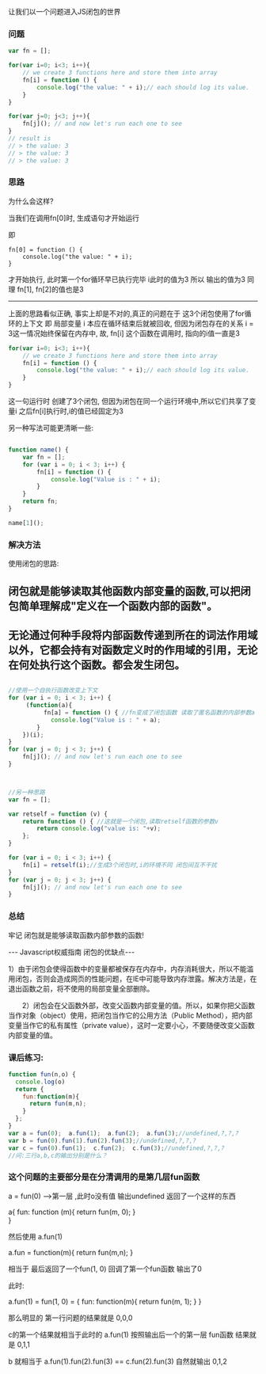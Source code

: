 让我们以一个问题进入JS闭包的世界

### 问题

```js
var fn = [];

for(var i=0; i<3; i++){
    // we create 3 functions here and store them into array
    fn[i] = function () {
        console.log("the value: " + i);// each should log its value.
    }
}

for(var j=0; j<3; j++){
    fn[j](); // and now let's run each one to see 
}
// result is 
// > the value: 3
// > the value: 3 
// > the value: 3

```

### 思路

为什么会这样?

当我们在调用fn[0]时, 生成语句才开始运行 

即 

    fn[0] = function () {
        console.log("the value: " + i);
    }

才开始执行, 此时第一个for循环早已执行完毕 i此时的值为3 所以 输出的值为3
同理 fn[1], fn[2]的值也是3

----

上面的思路看似正确, 事实上却是不对的,真正的问题在于 这3个闭包使用了for循环的上下文 即 局部变量 i 本应在循环结束后就被回收, 但因为闭包存在的关系 i = 3这一情况始终保留在内存中, 故, fn[i] 这个函数在调用时, 指向的i值一直是3

```js
for(var i=0; i<3; i++){
    // we create 3 functions here and store them into array
    fn[i] = function () {
        console.log("the value: " + i);// each should log its value.
    }
}
```
这一句运行时 创建了3个闭包, 但因为闭包在同一个运行环境中,所以它们共享了变量i  之后fn[i]执行时,i的值已经固定为3

另一种写法可能更清晰一些:
```js

function name() {
    var fn = [];
    for (var i = 0; i < 3; i++) {
        fn[i] = function () {
            console.log("Value is : " + i);
        }
    }
    return fn;
}

name[1]();
```

### 解决方法

使用闭包的思路:

闭包就是能够读取其他函数内部变量的函数,可以把闭包简单理解成"定义在一个函数内部的函数"。
----
无论通过何种手段将内部函数传递到所在的词法作用域以外，它都会持有对函数定义时的作用域的引用，无论在何处执行这个函数。都会发生闭包。
----


```js

//使用一个自执行函数改变上下文
for (var i = 0; i < 3; i++) {
     (function(a){
          fn[a] = function () { //fn变成了闭包函数 读取了匿名函数的内部参数a
            console.log("Value is : " + a);
        }
    })(i);
}
for (var j = 0; j < 3; j++) {
    fn[j](); // and now let's run each one to see 
}



//另一种思路
var fn = [];

var retself = function (v) {
    return function () { //这就是一个闭包,读取retself函数的参数v
        return console.log("value is: "+v);
    };
}

for (var i = 0; i < 3; i++) {
    fn[i] = retself(i);//生成3个闭包时,i的环境不同 闭包间互不干扰
}
for (var j = 0; j < 3; j++) {
    fn[j](); // and now let's run each one to see 
}
```


### 总结

牢记 闭包就是能够读取函数内部参数的函数!

--- Javascript权威指南 闭包的优缺点---

1）由于闭包会使得函数中的变量都被保存在内存中，内存消耗很大，所以不能滥用闭包，否则会造成网页的性能问题，在IE中可能导致内存泄露。解决方法是，在退出函数之前，将不使用的局部变量全部删除。

　　2）闭包会在父函数外部，改变父函数内部变量的值。所以，如果你把父函数当作对象（object）使用，把闭包当作它的公用方法（Public Method），把内部变量当作它的私有属性（private value），这时一定要小心，不要随便改变父函数内部变量的值。


### 课后练习:

```js
function fun(n,o) {
  console.log(o)
  return {
    fun:function(m){
      return fun(m,n);
    }
  };
}
var a = fun(0);  a.fun(1);  a.fun(2);  a.fun(3);//undefined,?,?,?
var b = fun(0).fun(1).fun(2).fun(3);//undefined,?,?,?
var c = fun(0).fun(1);  c.fun(2);  c.fun(3);//undefined,?,?,?
//问:三行a,b,c的输出分别是什么？
```

### 这个问题的主要部分是在分清调用的是第几层fun函数

 a = fun(0) -->第一层 ,此时o没有值 输出undefined 返回了一个这样的东西

 a{
    fun: function (m){
        return fun(m, 0);
    }   
 }

 然后使用 a.fun(1)  

 a.fun = function(m){
    return fun(m,n);
}
 
 相当于 最后返回了一个fun(1, 0) 回调了第一个fun函数 输出了0 
 
 此时:

a.fun(1) = fun(1, 0) = {
    fun: function(m){
        return fun(m, 1);
    }
}


那么明显的 第一行问题的结果就是 0,0,0

c的第一个结果就相当于此时的 a.fun(1) 按照输出后一个的第一层 fun函数 结果就是 0,1,1

b 就相当于 a.fun(1).fun(2).fun(3) == c.fun(2).fun(3) 自然就输出 0,1,2
